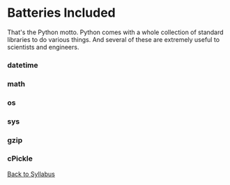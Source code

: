 # Batteries Included

That's the Python motto. Python comes with a whole collection of standard libraries to do various things. And several of these are extremely useful to scientists and engineers.

### datetime



### math



### os



### sys



### gzip



### cPickle



[Back to Syllabus](../../README.md)
